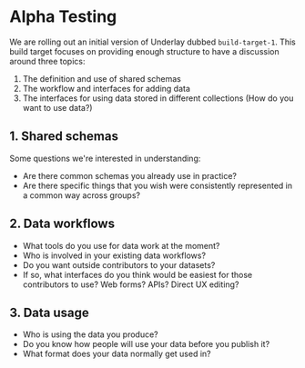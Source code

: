 # Alpha Testing

We are rolling out an initial version of Underlay dubbed `build-target-1`. This build target focuses on providing enough structure to have a discussion around three topics:

1. The definition and use of shared schemas
2. The workflow and interfaces for adding data
3. The interfaces for using data stored in different collections (How do you want to use data?)


## 1. Shared schemas
Some questions we're interested in understanding:
- Are there common schemas you already use in practice?
- Are there specific things that you wish were consistently represented in a common way across groups?

## 2. Data workflows
- What tools do you use for data work at the moment?
- Who is involved in your existing data workflows?
- Do you want outside contributors to your datasets?
- If so, what interfaces do you think would be easiest for those contributors to use? Web forms? APIs? Direct UX editing? 

## 3. Data usage
- Who is using the data you produce?
- Do you know how people will use your data before you publish it?
- What format does your data normally get used in?


